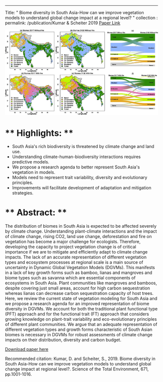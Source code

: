---
Title: " Biome diversity in South Asia-How can we improve vegetation models to understand global change impact at a regional level? "
collection : permalink: /publication/Kumar & Scheiter 2019
[Paper Link](https://doi.org/10.1016/j.scitotenv.2019.03.251)


![GitHub Logo](/images/Abstract-figures-paper-1.jpg)

#  ** Highlights: **
- South Asia's rich biodiversity is threatened by climate change and land use.
- Understanding climate-human-biodiversity interactions requires predictive models.
- We propose a research agenda to better represent South Asia's vegetation in models.
- Models need to represent trait variability, diversity and evolutionary principles.
- Improvements will facilitate development of adaptation and mitigation strategies.

# ** Abstract: **
The distribution of biomes in South Asia is expected to be affected severely by climate change. Understanding plant-climate interactions and the impact of climate change, rising CO2, land use change, deforestation and fire on vegetation has become a major challenge for ecologists. Therefore, developing the capacity to project vegetation change is of critical importance if we are to mitigate and efficiently adapt to climate change impacts. The lack of an accurate representation of different vegetation types and ecosystem processes at regional scale is a main source of uncertainty in Dynamic Global Vegetation Models (DGVMs). This manifests in a lack of key growth forms such as bamboo, lianas and mangroves and biome types such as savanna which are essential components of ecosystems in South Asia. Plant communities like mangroves and bamboos, despite covering just small areas, account for high carbon sequestration whereas lianas can decrease carbon sequestration capacity of host trees. Here, we review the current state of vegetation modeling for South Asia and we propose a research agenda for an improved representation of biome diversity in DGVMs. We account for both the traditional plant functional type (PFT) approach and for the functional trait (FT) approach that considers growing knowledge on plant-trait variability and eco-evolutionary principles of different plant communities. We argue that an adequate representation of different vegetation types and growth forms characteristic of South Asian biomes is necessary in DGVMs for robust assessments of climate change impacts on their distribution, diversity and carbon budget.

[Download paper here](http://academicpages.github.io/files/paper2.pdf)

Recommended citation: Kumar, D. and Scheiter, S., 2019. Biome diversity in South Asia-How can we improve vegetation models to understand global change impact at regional level?. Science of the Total Environment, 671, pp.1001-1016.
